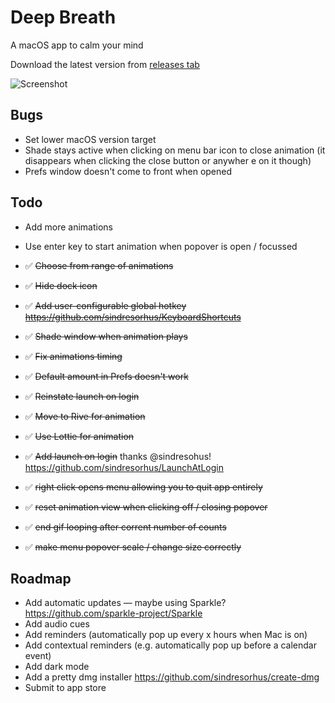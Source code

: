 # Deep Breath

A macOS app to calm your mind

Download the latest version from [releases tab](https://github.com/p44v9n/deepbreath/releases/)

![Screenshot](https://i.imgur.com/Px06I0U.gif)

## Bugs
- Set lower macOS version target
- Shade stays active when clicking on menu bar icon to close animation (it disappears when clicking the close button or anywher e on it though)
- Prefs window doesn't come to front when opened

## Todo
- Add more animations
- Use enter key to start animation when popover is open / focussed
  
- ✅ ~~Choose from range of animations~~
- ✅ ~~Hide dock icon~~
- ✅ ~~Add user-configurable global hotkey https://github.com/sindresorhus/KeyboardShortcuts~~
- ✅ ~~Shade window when animation plays~~
- ✅ ~~Fix animations timing~~
- ✅ ~~Default amount in Prefs doesn't work~~
- ✅ ~~Reinstate launch on login~~
- ✅ ~~Move to Rive for animation~~
- ✅ ~~Use Lottie for animation~~
- ✅ ~~Add launch on login~~ thanks @sindresohus! https://github.com/sindresorhus/LaunchAtLogin
- ✅ ~~right click opens menu allowing you to quit app entirely~~
- ✅ ~~reset animation view when clicking off / closing popover~~
- ✅ ~~end gif looping after corrent number of counts~~
- ✅ ~~make menu popover scale / change size correctly~~

## Roadmap

- Add automatic updates — maybe using Sparkle? https://github.com/sparkle-project/Sparkle
- Add audio cues
- Add reminders (automatically pop up every x hours when Mac is on)
- Add contextual reminders (e.g. automatically pop up before a calendar event)
- Add dark mode
- Add a pretty dmg installer https://github.com/sindresorhus/create-dmg
- Submit to app store

